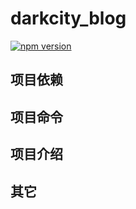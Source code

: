 # darkcity_blog

[![npm version](https://img.shields.io/npm/v/axios.svg?style=flat-square)](https://www.npmjs.org/package/axios)


## 项目依赖


## 项目命令

## 项目介绍

## 其它